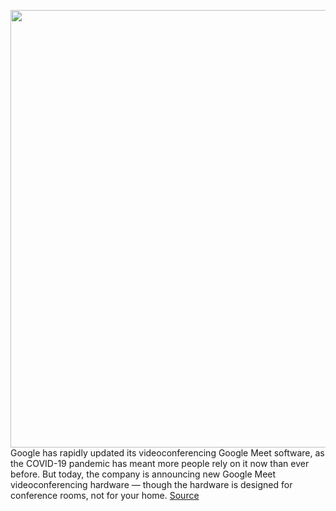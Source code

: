 <img src='https://cdn.vox-cdn.com/thumbor/lwV1gYQQcNZPzJYUR8tsqojiFxA=/0x0:3000x1688/1200x800/filters:focal(1260x604:1740x1084)/cdn.vox-cdn.com/uploads/chorus_image/image/67409557/Google_Series_One_Medium_Room_Kit.0.png' width='700px' /><br/>
Google has rapidly updated its videoconferencing Google Meet software, as the COVID-19 pandemic has meant more people rely on it now than ever before. But today, the company is announcing new Google Meet videoconferencing hardware — though the hardware is designed for conference rooms, not for your home.
<a href='https://www.theverge.com/2020/9/15/21437114/google-meet-series-one-videoconferencing-hardware-conference-rooms-lenovo'> Source <a/>